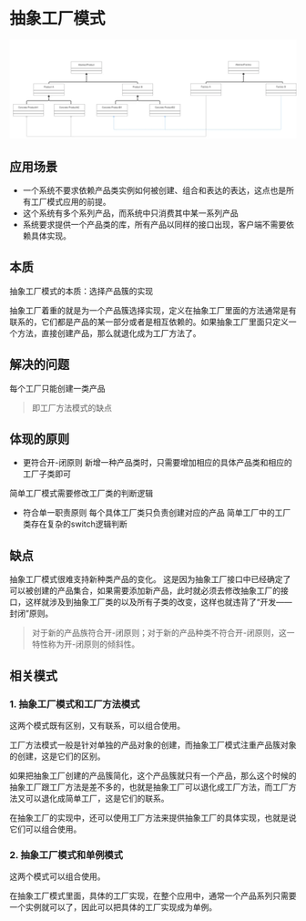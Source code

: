 # 抽象工厂模式

![20231221192201](http://raw.githubusercontent.com/Cary2926/java-/main/note_image/20231221192201.png)

## 应用场景

* 一个系统不要求依赖产品类实例如何被创建、组合和表达的表达，这点也是所有工厂模式应用的前提。
* 这个系统有多个系列产品，而系统中只消费其中某一系列产品
* 系统要求提供一个产品类的库，所有产品以同样的接口出现，客户端不需要依赖具体实现。

## 本质

抽象工厂模式的本质：选择产品簇的实现

抽象工厂着重的就是为一个产品簇选择实现，定义在抽象工厂里面的方法通常是有联系的，它们都是产品的某一部分或者是相互依赖的。如果抽象工厂里面只定义一个方法，直接创建产品，那么就退化成为工厂方法了。

## 解决的问题

每个工厂只能创建一类产品

> 即工厂方法模式的缺点

## 体现的原则

* 更符合开-闭原则
新增一种产品类时，只需要增加相应的具体产品类和相应的工厂子类即可

简单工厂模式需要修改工厂类的判断逻辑

* 符合单一职责原则
每个具体工厂类只负责创建对应的产品
简单工厂中的工厂类存在复杂的switch逻辑判断

## 缺点

抽象工厂模式很难支持新种类产品的变化。
这是因为抽象工厂接口中已经确定了可以被创建的产品集合，如果需要添加新产品，此时就必须去修改抽象工厂的接口，这样就涉及到抽象工厂类的以及所有子类的改变，这样也就违背了“开发——封闭”原则。

> 对于新的产品族符合开-闭原则；对于新的产品种类不符合开-闭原则，这一特性称为开-闭原则的倾斜性。

## 相关模式

### 1. 抽象工厂模式和工厂方法模式

这两个模式既有区别，又有联系，可以组合使用。

工厂方法模式一般是针对单独的产品对象的创建，而抽象工厂模式注重产品簇对象的创建，这是它们的区别。

如果把抽象工厂创建的产品簇简化，这个产品簇就只有一个产品，那么这个时候的抽象工厂跟工厂方法是差不多的，也就是抽象工厂可以退化成工厂方法，而工厂方法又可以退化成简单工厂，这是它们的联系。

在抽象工厂的实现中，还可以使用工厂方法来提供抽象工厂的具体实现，也就是说它们可以组合使用。

### 2. 抽象工厂模式和单例模式

这两个模式可以组合使用。

在抽象工厂模式里面，具体的工厂实现，在整个应用中，通常一个产品系列只需要一个实例就可以了，因此可以把具体的工厂实现成为单例。
